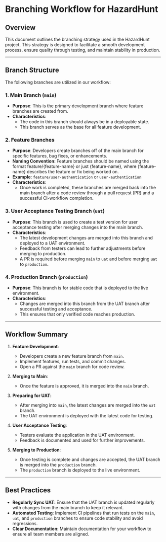 # Branching Workflow for HazardHunt

## Overview

This document outlines the branching strategy used in the HazardHunt project. This strategy is designed to facilitate a smooth development process, ensure quality through testing, and maintain stability in production.

---

## Branch Structure

The following branches are utilized in our workflow:

### 1. Main Branch (`main`)
- **Purpose**: This is the primary development branch where feature branches are created from.
- **Characteristics**:
  - The code in this branch should always be in a deployable state.
  - This branch serves as the base for all feature development.

### 2. Feature Branches
- **Purpose**: Developers create branches off of the main branch for specific features, bug fixes, or enhancements.
- **Naming Convention**: Feature branches should be named using the format feature/{feature-name} or just {feature-name}, where {feature-name} describes the feature or fix being worked on.
- **Example**: `feature/user-authentication` or `user-authentication`
- **Characteristics**:
  - Once work is completed, these branches are merged back into the main branch after a code review through a pull request (PR) and a successful CI-workflow completion.

### 3. User Acceptance Testing Branch (`uat`)
- **Purpose**: This branch is used to create a test version for user acceptance testing after merging changes into the main branch.
- **Characteristics**:
  - The latest development changes are merged into this branch and deployed to a UAT environment.
  - Feedback from testers can lead to further adjustments before merging to production.
  - A PR is required before merging `main` to `uat` and before merging `uat` to `production`.

### 4. Production Branch (`production`)
- **Purpose**: This branch is for stable code that is deployed to the live environment.
- **Characteristics**:
  - Changes are merged into this branch from the UAT branch after successful testing and acceptance.
  - This ensures that only verified code reaches production.

---

## Workflow Summary

1. **Feature Development**:
   - Developers create a new feature branch from `main`.
   - Implement features, run tests, and commit changes.
   - Open a PR against the `main` branch for code review.

2. **Merging to Main**:
   - Once the feature is approved, it is merged into the `main` branch.

3. **Preparing for UAT**:
   - After merging into `main`, the latest changes are merged into the `uat` branch.
   - The UAT environment is deployed with the latest code for testing.

4. **User Acceptance Testing**:
   - Testers evaluate the application in the UAT environment.
   - Feedback is documented and used for further improvements.

5. **Merging to Production**:
   - Once testing is complete and changes are accepted, the UAT branch is merged into the `production` branch.
   - The `production` branch is deployed to the live environment.

---

## Best Practices

- **Regularly Sync UAT**: Ensure that the UAT branch is updated regularly with changes from the main branch to keep it relevant.
- **Automated Testing**: Implement CI pipelines that run tests on the `main`, `uat`, and `production` branches to ensure code stability and avoid regressions.
- **Clear Documentation**: Maintain documentation for your workflow to ensure all team members are aligned.